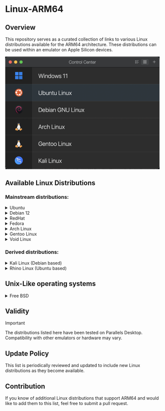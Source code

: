# Linux-ARM64

## Overview
This repository serves as a curated collection of links to various Linux distributions available for the ARM64 architecture. These distributions can be used within an emulator on Apple Silicon devices.

<img src="https://raw.githubusercontent.com/AliShahabzadeh/Linux-ARM64/main/src/Screenshots/Header.png" width="500" />

## Available Linux Distributions

### Mainstream distributions:

<details>
  <summary>Ubuntu</summary>
  </br><p><b>Links:</b></p>
  <a href="https://ubuntu.com/download/server/arm" target="_blank">Ubuntu Server</a></br>
  </br><p><b>   Notes:</b></p>
  - To install Ubuntu Desktop, you must first install Ubuntu Server and then manually add the Ubuntu Desktop modules.
</details>

<details>
  <summary>Debian 12</summary>
  </br><p><b>Links:</b></p>
  <a href="https://cdimage.debian.org/debian-cd/current/arm64/iso-cd/" target="_blank">Debian 12 - Net Install</a></br>
  <a href="https://cdimage.debian.org/debian-cd/current/arm64/iso-dvd/" target="_blank">Debian 12 - DVD</a></br>
  </br><p><b>Notes:</b></p>
  - When using the Net Install .iso file, the network driver may not be recognized in Parallels Desktop.</br>
  - To prevent this issue, it is recommended to use the DVD .iso file instead.
</details>

<details>
  <summary>RedHat</summary>
  </br><p><b>Links:</b></p>
  <a href="https://www.redhat.com/en/technologies/linux-platforms/enterprise-linux/arm/trial" target="_blank">RedHat Enterprise Linux for ARM64</a></br>
  </br><p><b>Notes:</b></p>
  - The ARM64 version of RedHat is not considered part of the Developer program for this project to be available for free.</br>
  - The trial period lasts for 60 days.
</details>

<details>
  <summary>Fedora</summary>
  </br><p><b>Links:</b></p>
  <a href="https://alt.fedoraproject.org/alt/" target="_blank">Fedora Alternative Architectures</a></br>
  </br><p><b>Notes:</b></p>
  - The version to download is called 'Everything' which provides a .iso file.
</details>

<details>
  <summary>Arch Linux</summary>
  </br><p><b>Links:</b></p>
  <a href="https://release.archboot.com/aarch64/latest/iso/" target="_blank">ArchBoot</a></br>
  </br><p><b>Notes:</b></p>
  - Installation is performed using ArchBoot.</br>
  - ArchBoot does not support `archinstall`
</details>

<details>
  <summary>Gentoo Linux</summary>
  </br><p><b>Links:</b></p>
  <a href="https://www.gentoo.org/downloads/" target="_blank">Gentoo</a></br>
</details>

<details>
  <summary>Void Linux</summary>
  </br><p><b>Links:</b></p>
  <a href="https://voidlinux.org/download/#arm%20platforms" target="_blank">Void Linux</a></br>
  </br><p><b>Notes:</b></p>
  - The related section to download the .iso file is 'apple silicon (asahi)'.</br>
  - The ARM64 version of Void Linux is designed to be used primarily with Asahi which means as a separate partition on your system.
</details>

### Derived distributions:

<details>
  <summary>Kali Linux (Debian based)</summary>
  </br><p><b>Links:</b></p>
  <a href="https://www.kali.org" target="_blank">Kali Linux</a></br>
</details>

<details>
  <summary>Rhino Linux (Ubuntu based)</summary>
  </br><p><b>Links:</b></p>
  <a href="https://rhinolinux.org/download" target="_blank">Rhino Linux</a></br>
</details>

## Unix-Like operating systems

<details>
  <summary>Free BSD</summary>
  </br><p><b>Links:</b></p>
  <a href="https://download.freebsd.org/releases/arm64/aarch64/ISO-IMAGES/14.2/" target="_blank">Free BSD</a></br>
</details>

## Validity
> [!IMPORTANT]
> The distributions listed here have been tested on Parallels Desktop. Compatibility with other emulators or hardware may vary.

## Update Policy
This list is periodically reviewed and updated to include new Linux distributions as they become available.

## Contribution
If you know of additional Linux distributions that support ARM64 and would like to add them to this list, feel free to submit a pull request.

